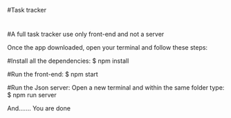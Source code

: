 #Task tracker

#

#A full task tracker use only front-end and not a server

Once the app downloaded, open your terminal and follow these steps:

#Install all the dependencies:
$ npm install

#Run the front-end:
$ npm start

#Run the Json server: Open a new terminal and within the same folder type:
$ npm run server

And.......
You are done